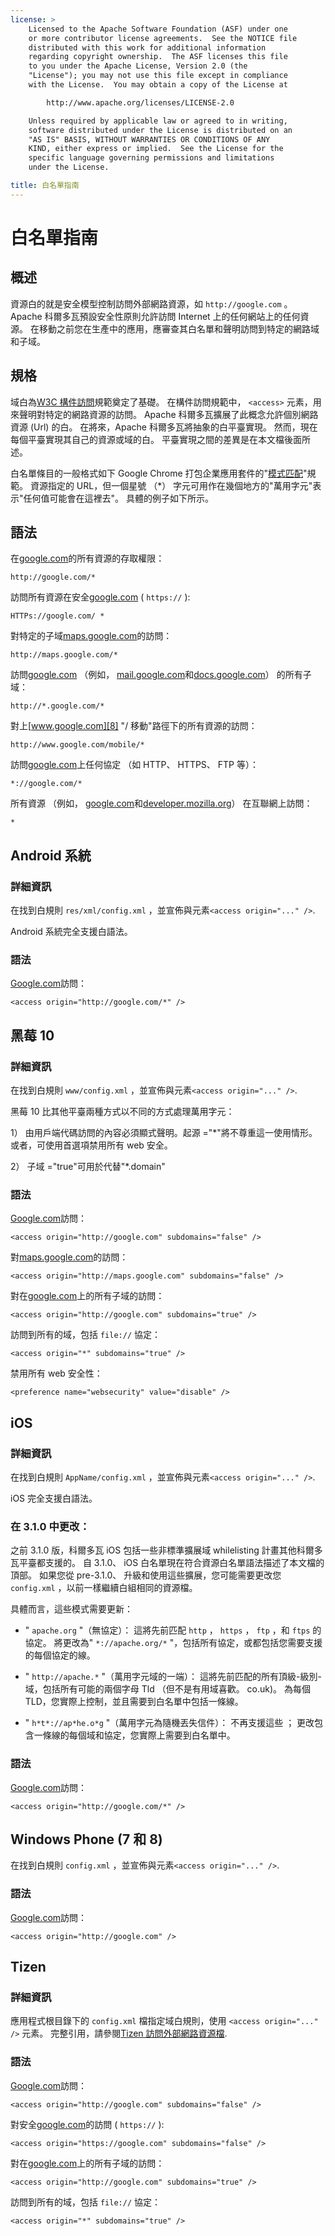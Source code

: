 ```yaml
---
license: >
    Licensed to the Apache Software Foundation (ASF) under one
    or more contributor license agreements.  See the NOTICE file
    distributed with this work for additional information
    regarding copyright ownership.  The ASF licenses this file
    to you under the Apache License, Version 2.0 (the
    "License"); you may not use this file except in compliance
    with the License.  You may obtain a copy of the License at

        http://www.apache.org/licenses/LICENSE-2.0

    Unless required by applicable law or agreed to in writing,
    software distributed under the License is distributed on an
    "AS IS" BASIS, WITHOUT WARRANTIES OR CONDITIONS OF ANY
    KIND, either express or implied.  See the License for the
    specific language governing permissions and limitations
    under the License.

title: 白名單指南
---
```


# 白名單指南

## 概述

資源白的就是安全模型控制訪問外部網路資源，如 `http://google.com` 。 Apache 科爾多瓦預設安全性原則允許訪問 Internet 上的任何網站上的任何資源。 在移動之前您在生產中的應用，應審查其白名單和聲明訪問到特定的網路域和子域。

## 規格

域白為[W3C 構件訪問][1]規範奠定了基礎。 在構件訪問規範中， `<access>` 元素，用來聲明對特定的網路資源的訪問。 Apache 科爾多瓦擴展了此概念允許個別網路資源 (Url) 的白。 在將來，Apache 科爾多瓦將抽象的白平臺實現。 然而，現在每個平臺實現其自己的資源或域的白。 平臺實現之間的差異是在本文檔後面所述。

 [1]: http://www.w3.org/TR/widgets-access/

白名單條目的一般格式如下 Google Chrome 打包企業應用套件的"[模式匹配][2]"規範。 資源指定的 URL，但一個星號 （*） 字元可用作在幾個地方的"萬用字元"表示"任何值可能會在這裡去"。 具體的例子如下所示。

 [2]: http://developer.chrome.com/apps/match_patterns.html

## 語法

在[google.com][3]的所有資源的存取權限：

 [3]: http://google.com

    http://google.com/*
    

訪問所有資源在安全[google.com][4] ( `https://` ):

 [4]: https://google.com

    HTTPs://google.com/ *
    

對特定的子域[maps.google.com][5]的訪問：

 [5]: http://maps.google.com

    http://maps.google.com/*
    

訪問[google.com][3] （例如， [mail.google.com][6]和[docs.google.com][7]） 的所有子域：

 [6]: http://mail.google.com
 [7]: http://docs.google.com

    http://*.google.com/*
    

對上[www.google.com][8] "/ 移動"路徑下的所有資源的訪問：

 [8]: http://www.google.com

    http://www.google.com/mobile/*
    

訪問[google.com][3]上任何協定 （如 HTTP、 HTTPS、 FTP 等）：

    *://google.com/*
    

所有資源 （例如， [google.com][3]和[developer.mozilla.org][9]） 在互聯網上訪問：

 [9]: http://developer.mozilla.org

    *
    

## Android 系統

### 詳細資訊

在找到白規則 `res/xml/config.xml` ，並宣佈與元素`<access origin="..." />`.

Android 系統完全支援白語法。

### 語法

[Google.com][3]訪問：

    <access origin="http://google.com/*" />
    

## 黑莓 10

### 詳細資訊

在找到白規則 `www/config.xml` ，並宣佈與元素`<access origin="..." />`.

黑莓 10 比其他平臺兩種方式以不同的方式處理萬用字元：

1） 由用戶端代碼訪問的內容必須顯式聲明。起源 ="*"將不尊重這一使用情形。或者，可使用首選項禁用所有 web 安全。

2） 子域 ="true"可用於代替"*.domain"

### 語法

[Google.com][3]訪問：

    <access origin="http://google.com" subdomains="false" />
    

對[maps.google.com][5]的訪問：

    <access origin="http://maps.google.com" subdomains="false" />
    

對在[google.com][3]上的所有子域的訪問：

    <access origin="http://google.com" subdomains="true" />
    

訪問到所有的域，包括 `file://` 協定：

    <access origin="*" subdomains="true" />
    

禁用所有 web 安全性：

    <preference name="websecurity" value="disable" />
    

## iOS

### 詳細資訊

在找到白規則 `AppName/config.xml` ，並宣佈與元素`<access origin="..." />`.

iOS 完全支援白語法。

### 在 3.1.0 中更改：

之前 3.1.0 版，科爾多瓦 iOS 包括一些非標準擴展域 whilelisting 計畫其他科爾多瓦平臺都支援的。 自 3.1.0、 iOS 白名單現在符合資源白名單語法描述了本文檔的頂部。 如果您從 pre-3.1.0、 升級和使用這些擴展，您可能需要更改您 `config.xml` ，以前一樣繼續白組相同的資源檔。

具體而言，這些模式需要更新：

*   " `apache.org` "（無協定）： 這將先前匹配 `http` ， `https` ， `ftp` ，和 `ftps` 的協定。 將更改為" `*://apache.org/*` "，包括所有協定，或都包括您需要支援的每個協定的線。

*   " `http://apache.*` "（萬用字元域的一端）： 這將先前匹配的所有頂級-級別-域，包括所有可能的兩個字母 Tld （但不是有用域喜歡。 co.uk)。 為每個 TLD，您實際上控制，並且需要到白名單中包括一條線。

*   " `h*t*://ap*he.o*g` "（萬用字元為隨機丟失信件）： 不再支援這些 ； 更改包含一條線的每個域和協定，您實際上需要到白名單中。

### 語法

[Google.com][3]訪問：

    <access origin="http://google.com/*" />
    

## Windows Phone (7 和 8)

在找到白規則 `config.xml` ，並宣佈與元素`<access origin="..." />`.

### 語法

[Google.com][3]訪問：

    <access origin="http://google.com" />
    

## Tizen

### 詳細資訊

應用程式根目錄下的 `config.xml` 檔指定域白規則，使用 `<access origin="..." />` 元素。 完整引用，請參閱[Tizen 訪問外部網路資源檔][10].

 [10]: https://developer.tizen.org/help/topic/org.tizen.help.gs/Creating%20a%20Project.html?path=0_1_1_4#8814682_CreatingaProject-AccessingExternalNetworkResources

### 語法

[Google.com][3]訪問：

    <access origin="http://google.com" subdomains="false" />
    

對安全[google.com][4]的訪問 ( `https://` ):

    <access origin="https://google.com" subdomains="false" />
    

對在[google.com][3]上的所有子域的訪問：

    <access origin="http://google.com" subdomains="true" />
    

訪問到所有的域，包括 `file://` 協定：

    <access origin="*" subdomains="true" />